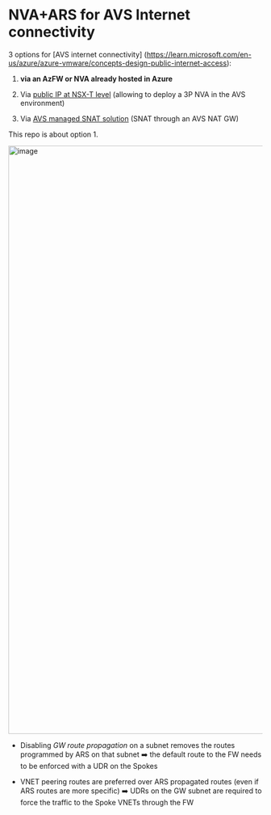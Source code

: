 # NVA+ARS for AVS Internet connectivity

3 options for [AVS internet connectivity] (https://learn.microsoft.com/en-us/azure/azure-vmware/concepts-design-public-internet-access):

1. **via an AzFW or NVA already hosted in Azure**

2. Via [public IP at NSX-T level](https://learn.microsoft.com/en-us/azure/azure-vmware/enable-public-ip-nsx-edge) (allowing to deploy a 3P NVA in the AVS environment)

3. Via [AVS managed SNAT solution](https://learn.microsoft.com/en-us/azure/azure-vmware/enable-managed-snat-for-workloads) (SNAT through an AVS NAT GW) 


This repo is about option 1.

<img width="1164" alt="image" src="https://user-images.githubusercontent.com/110976272/217469277-4172cd03-7fe8-4c2b-ae0d-75ff37a875a1.png">

- Disabling *GW route propagation* on a subnet removes the routes programmed by ARS on that subnet :arrow_right: the default route to the FW needs to be enforced with a UDR on the Spokes

- VNET peering routes are preferred over ARS propagated routes (even if ARS routes are more specific) :arrow_right: UDRs on the GW subnet are required to force the traffic to the Spoke VNETs through the FW
